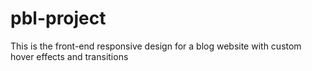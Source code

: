 # pbl-project
This is the front-end responsive design for a blog website with custom hover effects and transitions
